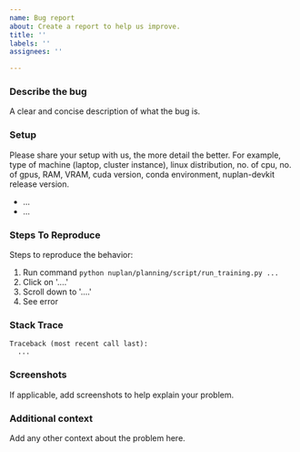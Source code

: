 ```yaml
---
name: Bug report
about: Create a report to help us improve.
title: ''
labels: ''
assignees: ''

---
```


### Describe the bug
A clear and concise description of what the bug is.

### Setup
Please share your setup with us, the more detail the better. For example, type of machine (laptop, cluster instance),
linux distribution, no. of cpu, no. of gpus, RAM, VRAM, cuda version, conda environment, nuplan-devkit release version.
- ...
- ...
### Steps To Reproduce
Steps to reproduce the behavior:
1. Run command `python nuplan/planning/script/run_training.py ...`
2. Click on '....'
3. Scroll down to '....'
4. See error

### Stack Trace
```
Traceback (most recent call last):
  ...
```

### Screenshots
If applicable, add screenshots to help explain your problem.

### Additional context
Add any other context about the problem here.
